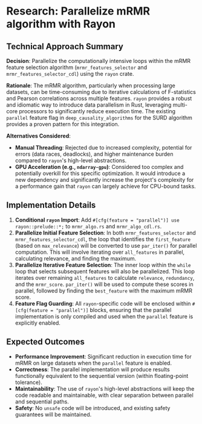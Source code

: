 # Research: Parallelize mRMR algorithm with Rayon

## Technical Approach Summary

**Decision**: Parallelize the computationally intensive loops within the mRMR feature selection algorithm (`mrmr_features_selector` and `mrmr_features_selector_cdl`) using the `rayon` crate.

**Rationale**: The mRMR algorithm, particularly when processing large datasets, can be time-consuming due to iterative calculations of F-statistics and Pearson correlations across multiple features. `rayon` provides a robust and idiomatic way to introduce data parallelism in Rust, leveraging multi-core processors to significantly reduce execution time. The existing `parallel` feature flag in `deep_causality_algorithms` for the SURD algorithm provides a proven pattern for this integration.

**Alternatives Considered**:
-   **Manual Threading**: Rejected due to increased complexity, potential for errors (data races, deadlocks), and higher maintenance burden compared to `rayon`'s high-level abstractions.
-   **GPU Acceleration (e.g., `ndarray-gpu`)**: Considered too complex and potentially overkill for this specific optimization. It would introduce a new dependency and significantly increase the project's complexity for a performance gain that `rayon` can largely achieve for CPU-bound tasks.

## Implementation Details

1.  **Conditional `rayon` Import**: Add `#[cfg(feature = "parallel")] use rayon::prelude::*;` to `mrmr_algo.rs` and `mrmr_algo_cdl.rs`.
2.  **Parallelize Initial Feature Selection**: In both `mrmr_features_selector` and `mrmr_features_selector_cdl`, the loop that identifies the `first_feature` (based on `max_relevance`) will be converted to use `par_iter()` for parallel computation. This will involve iterating over `all_features` in parallel, calculating relevance, and finding the maximum.
3.  **Parallelize Iterative Feature Selection**: The inner loop within the `while` loop that selects subsequent features will also be parallelized. This loop iterates over remaining `all_features` to calculate `relevance`, `redundancy`, and the `mrmr_score`. `par_iter()` will be used to compute these scores in parallel, followed by finding the `best_feature` with the maximum mRMR score.
4.  **Feature Flag Guarding**: All `rayon`-specific code will be enclosed within `#[cfg(feature = "parallel")]` blocks, ensuring that the parallel implementation is only compiled and used when the `parallel` feature is explicitly enabled.

## Expected Outcomes

-   **Performance Improvement**: Significant reduction in execution time for mRMR on large datasets when the `parallel` feature is enabled.
-   **Correctness**: The parallel implementation will produce results functionally equivalent to the sequential version (within floating-point tolerance).
-   **Maintainability**: The use of `rayon`'s high-level abstractions will keep the code readable and maintainable, with clear separation between parallel and sequential paths.
-   **Safety**: No `unsafe` code will be introduced, and existing safety guarantees will be maintained.
